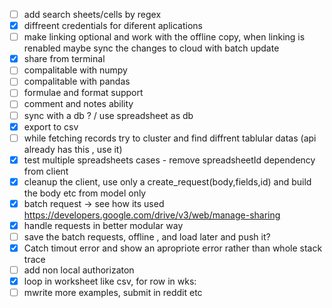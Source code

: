 - [ ] add search sheets/cells by regex
- [x] diffreent credentials for diferent aplications
- [ ] make linking optional and work with the offline copy, when linking is renabled maybe sync the changes to cloud with batch update
- [x] share from terminal
- [ ] compalitable with numpy
- [ ] compalitable with pandas
- [ ] formulae and format support
- [ ] comment and notes ability
- [ ] sync with a db ? / use spreadsheet as db
- [x] export to csv
- [ ] while fetching records try to cluster and find diffrent tablular datas (api already has this , use it)
- [x] test multiple spreadsheets cases - remove spreadsheetId dependency from client
- [x] cleanup the client, use only a create_request(body,fields,id) and build the body etc from model only 
- [x] batch request -> see how its used https://developers.google.com/drive/v3/web/manage-sharing
- [x] handle requests in better modular way 
- [ ] save the batch requests, offline , and load later and push it?
- [x] Catch timout error and show an apropriote error rather than whole stack trace
- [ ] add non local authorizaton
- [x] loop in worksheet like csv, for row in wks:
- [ ] mwrite more examples, submit in reddit etc